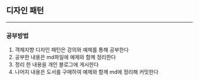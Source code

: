 ## 디자인 패턴

---

### 공부방법
1. 객체지향 디자인 패턴은 강의와 예제를 통해 공부한다
2. 공부한 내용은 md파일에 예제와 함께 정리한다
3. 정리 한 내용을 개인 블로그에 게시한다
4. 나머지 내용은 도서를 구매하여 예제와 함께 md에 정리해 커밋한다
